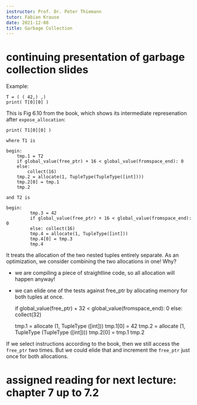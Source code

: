 ```yaml
---
instructor: Prof. Dr. Peter Thiemann
tutor: Fabian Krause
date: 2021-12-08
title: Garbage Collection
---
```


# continuing presentation of garbage collection slides

Example:

    T = ( ( 42,) ,)
    print( T[0][0] )


This is Fig 6.10 from the book, which shows its intermediate represenation after `expose_allocation`:

	print( T1[0][0] )

	where T1 is

	begin:
		tmp.1 = T2
		if global_value(free_ptr) + 16 < global_value(fromspace_end): 0
		else:
            collect(16)
		tmp.2 = allocate(1, TupleType(TupleType([int])))
        tmp.2[0] = tmp.1
		tmp.2

	and T2 is

    begin:
	         tmp.3 = 42
             if global_value(free_ptr) + 16 < global_value(fromspace_end): 0
	   	     else: collect(16)
	         tmp.4 = allocate(1, TupleType([int]))
             tmp.4[0] = tmp.3
             tmp.4

It treats the allocation of the two nested tuples entirely separate.
As an optimization, we consider combining the two allocations in one!
Why?

* we are compiling a piece of straightline code, so all allocation will happen anyway!
* we can elide one of the tests against free_ptr by allocating memory for both tuples at once.


    if global_value(free_ptr) + 32 < global_value(fromspace_end): 0
    else: collect(32)

    tmp.1 = allocate (1, TupleType ([int]))
    tmp.1[0] = 42
    tmp.2 = allocate (1, TupleType (TupleType ([int])))
	tmp.2[0] = tmp.1
	tmp.2

If we select instructions according to the book, then we still access the `free_ptr` two times.
But we could elide that and increment the `free_ptr` just once for both allocations.


# assigned reading for next lecture: chapter 7 up to 7.2


